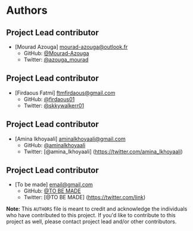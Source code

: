 # Authors

## Project Lead contributor
- [Mourad Azouga] <mourad-azouga@outlook.fr>
  - GitHub: [@Mourad-Azouga]((https://github.com/Mourad-Azouga))
  - Twitter: [@azouga_mourad](https://twitter.com/azouga_mourad)

## Project Lead contributor
- [Firdaous Fatmi] <ftmfirdaous@gmail.com>
  - GitHub: [@firdaous01](https://github.com/Firdaous01)
  - Twitter: [@skkywalkerr01](https://twitter.com/skkywalkerr01)

## Project Lead contributor
- [Amina lkhoyaali] <aminalkhoyaali@gmail.com>
  - GitHub: [@aminalkhoyaali](https://github.com/aminalkhoyaali)
  - Twitter: [@amina_lkhoyaali] (https://twitter.com/amina_lkhoyaali)

## Project Lead contributor
- [To be made] <email@gmail.com>
  - GitHub: [@TO BE MADE](https://github.com/link)
  - Twitter: [@TO BE MADE] (https://twitter.com/link)



**Note:** This `AUTHORS` file is meant to credit and acknowledge the individuals who have contributed to this project. If you'd like to contribute to this project as well, please contact project lead and/or other contributors.
